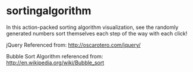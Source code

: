sortingalgorithm
================
In this action-packed sorting algorithm visualization, see the randomly generated numbers sort themselves each step of the way with each click!


jQuery Referenced from:
http://oscarotero.com/jquery/

Bubble Sort Algorithm referenced from:
http://en.wikipedia.org/wiki/Bubble_sort
